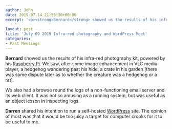 ```yaml
---
author: John
date: 2019-07-14 21:55:36+00:00
excerpt: '<p><strong>Bernard</strong> showed us the results of his infra-red photography kit, powered by his <a href="https://www.raspberrypi.org/" type="text/html">Raspberry Pi</a>. We saw, after some image enhancement in VLC media player, a hedgehog wandering past his hide, a crate in his garden [there was some dispute later as to whether the creature was a hedgehog or a rat].</p>
	'
layout: post
title: 'July 09 2019 Infra-red photography and WordPress Meet'
categories:
- Past Meetings
---
```


<p><strong>Bernard</strong> showed us the results of his infra-red photography kit, powered by his <a href="https://www.raspberrypi.org/" type="text/html">Raspberry Pi</a>. We saw, after some image enhancement in VLC media player, a hedgehog wandering past his hide, a crate in his garden [there was some dispute later as to whether the creature was a hedgehog or a rat].</p><p>We also had a browse round the logs of a non-functioning email server and its web client. It was not so amusing as a running system, but was useful as an object lesson in inspecting logs.</p><p><strong>Darren</strong> shared his intention to run a self-hosted <a href="https://wordpress.org/" type="text/html">WordPress</a> site. The opinion of most was that it would be too juicy a target for computer crooks for it to be useful to me.</p>
